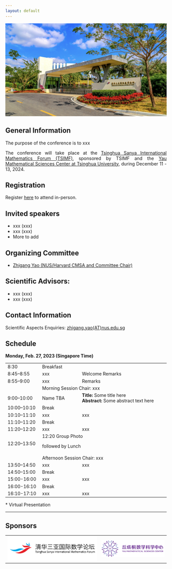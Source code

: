 ```yaml
---
layout: default
---
```

![tour](./pic/tour-tsimf.png)

## General Information
 <p style="text-align:justify;">
 The purpose of the conference is to xxx
 </p>


 <p style="text-align:justify;">
The conference will take place at the <a href="http://www.tsimf.cn/">Tsinghua Sanya International Mathematics Forum (TSIMF)</a>, sponsored by TSIMF and the <a href="https://ymsc.tsinghua.edu.cn/en/">Yau Mathematical Sciences Center at Tsinghua University</a>, during December 11 - 13, 2024.
 </p>

## Registration
Register [here](URL-TBA) to attend in-person.
## Invited speakers 
* xxx (xxx)
* xxx (xxx)
* More to add

## Organizing Committee
* [Zhigang Yao (NUS/Harvard CMSA and Committee Chair)](https://zhigang-yao.github.io/)

## Scientific Advisors: 
* xxx (xxx)
* xxx (xxx)
  
## Contact Information
Scientific Aspects Enquiries: <a href="mailto:zhigang.yao@nus.edu.sg">zhigang.yao(AT)nus.edu.sg</a>

## Schedule

<p><strong>Monday, Feb. 27, 2023 (Singapore Time)</strong></p>

<table width="820">
<tbody>
<tr>
<td width="150">8:30</td>
<td colspan="2" width="562">Breakfast</td>
</tr>
<tr>
<td width="150">8:45–8:55</td>
<td width="200">xxx</td>
<td width="500">Welcome Remarks</td>
</tr>
<tr>
<td width="150">8:55–9:00</td>
<td width="200">xxx</td>
<td width="500">Remarks</td>
</tr>
<tr>
<td width="150"></td>
<td colspan="2" width="562">Morning Session Chair: xxx</td>
</tr>
<tr>
<td width="150">9:00–10:00</td>
<td width="200">Name TBA</td>
<td width="500"><strong>Title:</strong> Some title here<br>
<strong>Abstract:</strong> Some abstract text here</td>
</tr>
<tr>
<td width="150">10:00–10:10</td>
<td colspan="2" width="562">Break</td>
</tr>
<tr>
<td width="150">10:10–11:10</td>
<td width="200">xxx</td>
<td width="500">xxx</td>
</tr>
<tr>
<td width="150">11:10–11:20</td>
<td colspan="2" width="562">Break</td>
</tr>
<tr>
<td width="150">11:20–12:20</td>
<td width="200">xxx</td>
<td width="500">xxx</td>
</tr>
<tr>
<td width="150"> 12:20–13:50</td>
<td colspan="2" width="562">12:20 Group Photo</p>
<p>followed by Lunch</td>
</tr>
<tr>
<td width="150"></td>
<td colspan="2" width="562">Afternoon Session Chair: xxx</td>
</tr>
<tr>
<td width="150">13:50–14:50</td>
<td width="200">xxx</td>
<td width="500">xxx</td>
</tr>
<tr>
<td width="150">14:50–15:00</td>
<td colspan="2" width="562">Break</td>
</tr>
<tr>
<td width="150">15:00-16:00</td>
<td width="200">xxx</td>
<td width="500">xxx</td>
</tr>
<tr>
<td width="150">16:00-16:10</td>
<td colspan="2" width="562">Break</td>
</tr>
<tr>
<td width="150">16:10-17:10</td>
<td width="200">xxx</td>
<td width="500">xxx</td>
</tr>
</tbody>
</table>

<p>* Virtual Presentation</p>
<hr />



## Sponsors
<!-- ![yanqi](./pic/yanqi_small.png)
![ymsc](./pic/yanqi_small.png) -->

<table>
<tr>
<td><img src="./pic/tsimf.png" alt="tsimf_logo"></td>
<td><img src="./pic/YMSC_small.png" alt="ymsc_logo"></td>
</tr>
</table>